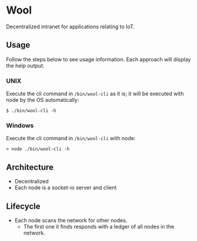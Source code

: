 # Wool

Decentralized intranet for applications relating to IoT.

## Usage

Follow the steps below to see usage information. Each approach will display
the help output.

### UNIX

Execute the cli command in `/bin/wool-cli` as it is; it will be executed with
node by the OS automatically:

```
$ ./bin/wool-cli -h
```

### Windows

Execute the cli command in `/bin/wool-cli` with node:

```
> node ./bin/wool-cli -h
```

## Architecture

- Decentralized
- Each node is a socket-io server and client

## Lifecycle

- Each node scans the network for other nodes.
  - The first one it finds responds with a ledger of all nodes in the network.
